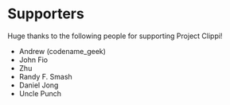 # Supporters

Huge thanks to the following people for supporting Project Clippi!

- Andrew (codename_geek)
- John Fio
- Zhu
- Randy F. Smash
- Daniel Jong
- Uncle Punch
